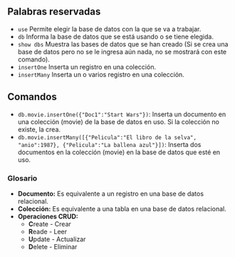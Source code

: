 ## Palabras reservadas

- `use` Permite elegir la base de datos con la que se va a trabajar.
- `db` Informa la base de datos que se está usando o se tiene elegida.
- `show dbs` Muestra las bases de datos que se han creado (Si se crea una base de datos pero no se le ingresa aún nada, no se mostrará con este comando).
- `insertOne` Inserta un registro en una colección.
- `insertMany` Inserta un o varios registro en una colección.

## Comandos


-  `db.movie.insertOne({"Doc1":"Start Wars"})`: Inserta un documento en una colección (movie) de la base de datos en uso. Si la colección no existe, la crea.
-  `db.movie.insertMany([{"Pelicula":"El libro de la selva", "anio":1987}, {"Pelicula":"La ballena azul"}])`: Inserta dos documentos en la colección (movie) en la base de datos que esté en uso.


### Glosario
- **Documento:** Es equivalente a un registro en una base de datos relacional.
- **Colección:** Es equivalente a una tabla en una base de datos relacional.
- **Operaciones CRUD:** 
  - **C**reate - Crear
  - **R**eade - Leer    
  - **U**pdate - Actualizar   
  - **D**elete - Eliminar   
